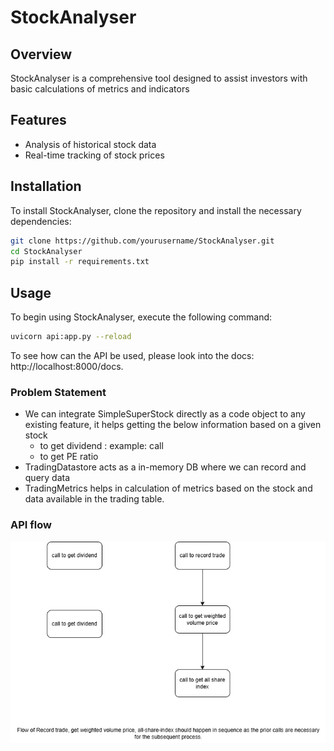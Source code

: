 # StockAnalyser
## Overview
StockAnalyser is a comprehensive tool designed to assist investors with basic calculations of metrics and indicators

## Features
- Analysis of historical stock data
- Real-time tracking of stock prices

## Installation
To install StockAnalyser, clone the repository and install the necessary dependencies:
```bash
git clone https://github.com/yourusername/StockAnalyser.git
cd StockAnalyser
pip install -r requirements.txt
```

## Usage
To begin using StockAnalyser, execute the following command:
```bash
uvicorn api:app.py --reload
```
To see how can the API be used, please look into the docs: http://localhost:8000/docs. 

### Problem Statement

- We can integrate SimpleSuperStock directly as a code object to any existing feature, it helps getting the below information based on a
given stock 
    - to get dividend : example: call 
    - to get PE ratio
- TradingDatastore acts as a in-memory DB where we can record and query data
- TradingMetrics helps in calculation of metrics based on the stock and data available in the trading table.

### API flow

![plot](others/JPSample.drawio.png)